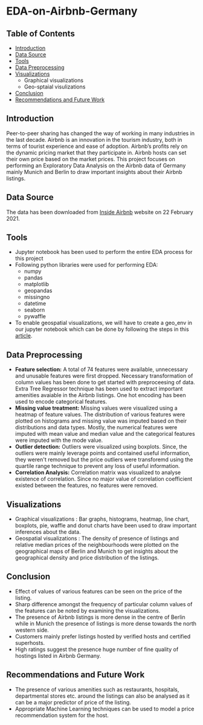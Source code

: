 # EDA-on-Airbnb-Germany
<!-- TABLE OF CONTENTS -->
## Table of Contents

* [Introduction](#introduction)
* [Data Source](#data-source)
* [Tools](#tools)
* [Data Preprocessing](#data-preprocessing) 
* [Visualizations](#visualizations)
  * Graphical visualizations
  * Geo-sptaial visulizations
* [Conclusion](#conclusion)
* [Recommendations and Future Work](#recommendations-and-future-work)

<!-- INTRODUCTION -->
## Introduction

Peer-to-peer sharing has changed the way of working in many industries in the last decade. Airbnb is an innovation in the tourism industry, both in terms of tourist experience and ease of adoption. Airbnb’s profits rely on the dynamic pricing market that they participate in. Airbnb hosts can set their own price based on the market prices. This project focuses on performing an Exploratory Data Analysis on the Airbnb data of Germany mainly Munich and Berlin to draw important insights about their Airbnb listings.


<!--DATA SOURCE-->
## Data Source

The data has been downloaded from [Inside Airbnb](http://insideairbnb.com/get-the-data.html) website on 22 February 2021.

<!--TOOLS-->
## Tools
* Jupyter notebook has been used to perform the entire EDA process for this project
* Following python libraries were used for performing EDA:
  * numpy
  * pandas 
  * matplotlib
  * geopandas 
  * missingno 
  * datetime 
  * seaborn 
  * pywaffle 
* To enable geospatial visualizations, we will have to create a geo_env in our jupyter notebook which can be done by following the steps in this [article](https://medium.com/analytics-vidhya/fastest-way-to-install-geopandas-in-jupyter-notebook-on-windows-8f734e11fa2b).


<!--DATA PREPROCESSING-->
## Data Preprocessing
* **Feature selection:**
  A total of 74 features were available, unnecessary and unusable features were first dropped. Necessary transformation of column values has been done to get started with        preproceesing of data. Extra Tree Regressor technique has been used to extract important amenities avaiable in the Airbnb listings. One hot encoding has been used to encode categorical features.
* **Missing value treatment:**
  Missing values were visualized using a heatmap of feature values. The distribution of various features were plotted on histograms and missing value was imputed based on their distributions and data types. Mostly, the numerical features were imputed with mean value and median value and the categorical features were imputed with the mode value.
* **Outlier detection:**
 Outliers were visualized using boxplots. Since, the outliers were mainly leverage points and contained useful information, they weren't removed but the price outliers were transforemd using the quartile range technique to prevent any loss of useful information.
 * **Correlation Analysis:**
  Correlation matrix was visualized to analyse existence of correlation. Since no major value of correlation coefficient existed between the features, no features were removed.

<!-- VISUALIZATIONS-->
## Visualizations
* Graphical visualizations : Bar graphs, histograms, heatmap, line chart, boxplots, pie, waffle and donut charts have been used to draw important inferences about the data.
* Geospatial visualizations : The density of presence of listings and relative median prices of the neighbourhoods were plotted on the geographical maps of Berlin and Munich to get insights about the geographical density and price distribution of the listings.

<!--CONCLUSION-->
## Conclusion
* Effect of values of various features can be seen on the price of the listing.
* Sharp difference amongst the frequency of particular column values of the features can be noted by examining the visualizations.
* The presence of Airbnb listings is more dense in the centre of Berlin while in Munich the presence of listings is more dense towards the north western side.
* Customers mainly prefer listings hosted by verified hosts and certified superhosts.
* High ratings suggest the presence huge number of fine quality of hostings listed in Airbnb Germany. 

<!--RECOMMENDATION AND FUTURE WORK-->
## Recommendations and Future Work
* The presence of various amenities such as restaurants, hospitals, departmental stores etc. around the listings can also be analysed as it can be a major predictor of price of the listing.
* Appropriate Machine Learning techniques can be used to model a price recommendation system for the host.
